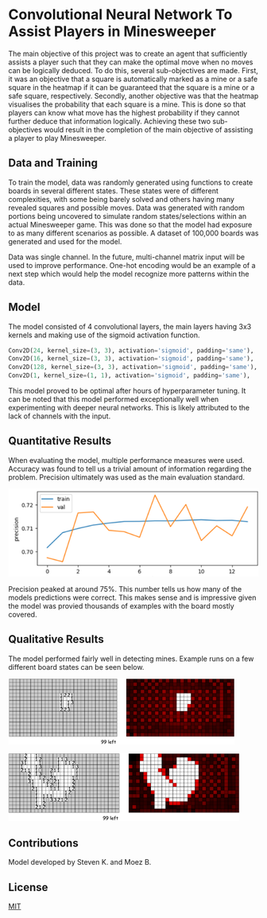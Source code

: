 # Convolutional Neural Network To Assist Players in Minesweeper

The main objective of this project was to create an agent that sufficiently assists a player such that they can make the optimal move when no moves can be logically deduced. To do this, several sub-objectives are made. First, it was an objective that a square is automatically marked as a mine or a safe square in the heatmap if it can be guaranteed that the square is a mine or a safe square, respectively. Secondly, another objective was that the heatmap visualises the probability that each square is a mine. This is done so that players can know what move has the highest probability if they cannot further deduce that information logically. Achieving these two sub-objectives would result in the completion of the main objective of assisting a player to play Minesweeper.

## Data and Training

To train the model, data was randomly generated using functions to create boards in several different states. These states were of different complexities, with some being barely solved and others having many revealed squares and possible moves. Data was generated with random portions being uncovered to simulate random states/selections within an actual Minesweeper game. This was done so that the model had exposure to as many different scenarios as possible. A dataset of 100,000 boards was generated and used for the model. 

Data was single channel. In the future, multi-channel matrix input will be used to improve performance. One-hot encoding would be an example of a next step which would help the model recognize more patterns within the data.

## Model
The model consisted of 4 convolutional layers, the main layers having 3x3 kernels and making use of the sigmoid activation function.

```python
Conv2D(24, kernel_size=(3, 3), activation='sigmoid', padding='same'),
Conv2D(16, kernel_size=(3, 3), activation='sigmoid', padding='same'),
Conv2D(128, kernel_size=(3, 3), activation='sigmoid', padding='same'), 
Conv2D(1, kernel_size=(1, 1), activation='sigmoid', padding='same'),
```

This model proved to be optimal after hours of hyperparameter tuning. It can be noted that this model performed exceptionally well when experimenting with deeper neural networks. This is likely attributed to the lack of channels with the input.

## Quantitative Results

When evaluating the model, multiple performance measures were used. Accuracy was found to tell us a trivial amount of information regarding the problem. Precision ultimately was used as the main evaluation standard.

![](./assets/precision.png)

Precision peaked at around 75%. This number tells us how many of the models predictions were correct. This makes sense and is impressive given the model was provied thousands of examples with the board mostly covered.

## Qualitative Results

The model performed fairly well in detecting mines. Example runs on a few different board states can be seen below.

![](./assets/example2.png)

![](./assets/example3.png)

## Contributions

Model developed by Steven K. and Moez B.

## License

[MIT](https://choosealicense.com/licenses/mit/)
